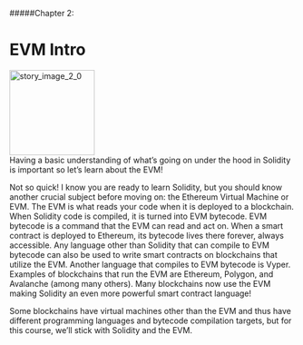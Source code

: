 #####Chapter 2:

# EVM Intro

<ContentWrapp>
  <div class="imgContainer">
    <img alt="story_image_2_0" src="/images/chapter/man.svg" width="150px" height="150px">
  </div>

  <div class="itemsContainer">
    <div class="item-text">
     Having a basic understanding of what’s going on under the hood in Solidity is important so let’s learn about the EVM!
    </div>
  </div>
</ContentWrapp>

Not so quick! I know you are ready to learn Solidity, but you should know another crucial subject before moving on: the Ethereum Virtual Machine or EVM. The EVM is what reads your code when it is deployed to a blockchain. When Solidity code is compiled, it is turned into EVM bytecode. EVM bytecode is a command that the EVM can read and act on. When a smart contract is deployed to Ethereum, its bytecode lives there forever, always accessible. Any language other than Solidity that can compile to EVM bytecode can also be used to write smart contracts on blockchains that utilize the EVM. Another language that compiles to EVM bytecode is Vyper. Examples of blockchains that run the EVM are Ethereum, Polygon, and Avalanche (among many others). Many blockchains now use the EVM making Solidity an even more powerful smart contract language! 

Some blockchains have virtual machines other than the EVM and thus have different programming languages and bytecode compilation targets, but for this course, we’ll stick with Solidity and the EVM.

<!-- <MissionContainer>
  <div className="title">Arbitration Court</div>
    <div className="description">
    In fact legal contracts have become so notorousily difficult to enforce, more companies have been putting "arbitration" clauses in their contracts. This means a private arbitration court is used to uphold the contract rather than a public judicial court. There has been a lot of controversy surrounding arbitration courts. You can read more about the history of arbitration courts in <a style="color:green" href="https://www.americanbar.org/groups/tort_trial_insurance_practice/publications/the_brief/2018-19/summer/a-brief-history-arbitration/"> this article by the american bar association </a>.
    </div>
</MissionContainer> -->
